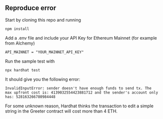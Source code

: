 ## Reproduce error

Start by cloning this repo and running

```
npm install
```

Add a .env file and include your API Key for Ethereum Mainnet (for example from Alchemy)

```
API_MAINNET = "YOUR_MAINNET_API_KEY"
```

Run the sample test with

```
npx hardhat test
```

It should give you the following error:

```
InvalidInputError: sender doesn't have enough funds to send tx. The max upfront cost is: 4139032554423881712 and the sender's account only has: 528163266780984448
```

For some unknown reason, Hardhat thinks the transaction to edit a simple string in the Greeter contract will cost more than 4 ETH.
